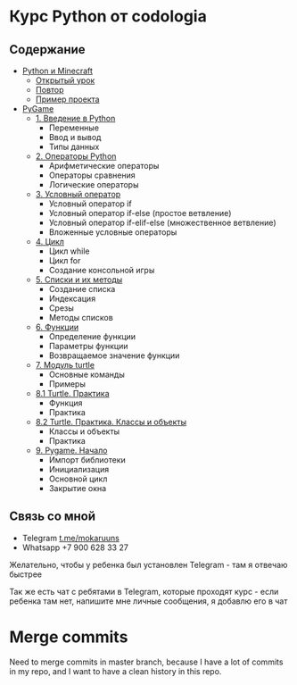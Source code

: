 # Курс Python от codologia

## Содержание

- [Python и Minecraft](minecraft)
    - [Открытый урок](minecraft/open_lesson/README.md)
    - [Повтор](minecraft/1_repetition/README.md)
    - [Пример проекта](minecraft/2_project/README.md)
- [PyGame](pygame)
    - [1. Введение в Python](pygame/1_introduction/README.md)
        - Переменные
        - Ввод и вывод
        - Типы данных
    - [2. Операторы Python](pygame/2_operators/README.md)
        - Арифметические операторы
        - Операторы сравнения
        - Логические операторы
    - [3. Условный оператор](pygame/3_if/README.md)
        - Условный оператор if
        - Условный оператор if-else (простое ветвление)
        - Условный оператор if-elif-else (множественное ветвление)
        - Вложенные условные операторы
    - [4. Цикл](pygame/4_loops/README.md)
        - Цикл while
        - Цикл for
        - Создание консольной игры
    - [5. Списки и их методы](pygame/5_lists/README.md)
        - Создание списка
        - Индексация
        - Срезы
        - Методы списков
    - [6. Функции](pygame/6_functions/README.md)
        - Определение функции
        - Параметры функции
        - Возвращаемое значение функции
    - [7. Модуль turtle](pygame/7_turtle/README.md)
        - Основные команды
        - Примеры
    - [8.1 Turtle. Практика](pygame/8_1_turtle_practice/README.md)
        - Функция
        - Практика
    - [8.2 Turtle. Практика. Классы и объекты](pygame/8_2_turtle_classes/README.md)
        - Классы и объекты
        - Практика
    - [9. Pygame. Начало](pygame/9_pygame_start/README.md)
        - Импорт библиотеки
        - Инициализация
        - Основной цикл
        - Закрытие окна


## Связь со мной

- Telegram [t.me/mokaruuns](https://t.me/mokaruuns) 
- Whatsapp +7 900 628 33 27

Желательно, чтобы у ребенка был установлен Telegram - там я отвечаю быстрее

Так же есть чат с ребятами в Telegram, которые проходят курс - если ребенка там нет, напишите мне личные сообщения, я добавлю его в чат

# Merge commits
Need to merge commits in master branch, because I have a lot of commits in my repo, and I want to have a clean history in this repo.

